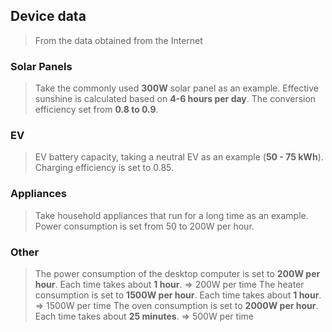 ## Device data
> From the data obtained from the Internet

### Solar Panels
> Take the commonly used **300W** solar panel as an example.
> Effective sunshine is calculated based on **4-6 hours per day**.
> The conversion efficiency set from **0.8 to 0.9**.

### EV
> EV battery capacity, taking a neutral EV as an example (**50 - 75 kWh**).
> Charging efficiency is set to 0.85.


### Appliances
> Take household appliances that run for a long time as an example.
> Power consumption is set from 50 to 200W per hour.


### Other
> The power consumption of the desktop computer is set to **200W per hour**. Each time takes about **1 hour**. => 200W per time
> The heater consumption is set to **1500W per hour**. Each time takes about **1 hour**. => 1500W per time
> The oven consumption is set to **2000W per hour**. Each time takes about **25 minutes**. => 500W per time
